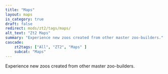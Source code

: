 ```yaml
---
title: "Maps"
layout: maps
is_category: true
draft: false
redirect: mods/zt2/tags/maps/
alt_text: "Zt2 Maps"
summary: "Experience new zoos created from other master zoo-builders."
cascade:
    zt2tags: ["All", "ZT2", "Maps" ]
    subcat: "Maps"
---
```


Experience new zoos created from other master zoo-builders.